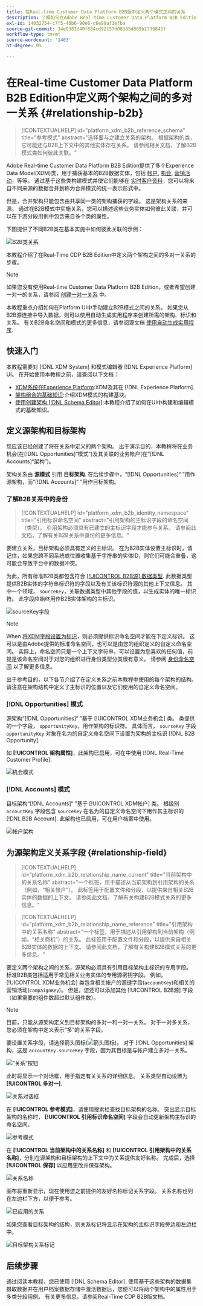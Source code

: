 ```yaml
---
title: 在Real-time Customer Data Platform B2B版中定义两个模式之间的关系
description: 了解如何在Adobe Real-time Customer Data Platform B2B Edition中定义两个架构之间的多对一关系。
exl-id: 14032754-c7f5-46b6-90e6-c6e99af1efba
source-git-commit: 34e0381d40f884cd92157d08385d889b1739845f
workflow-type: tm+mt
source-wordcount: '1403'
ht-degree: 0%

---
```


# 在Real-time Customer Data Platform B2B Edition中定义两个架构之间的多对一关系 {#relationship-b2b}

>[!CONTEXTUALHELP]
>id="platform_xdm_b2b_reference_schema"
>title="参考模式"
>abstract="选择要与之建立关系的架构。 根据架构的类，它可能还与B2B上下文中的其他实体存在关系。 请参阅相关文档，了解B2B模式类如何彼此关联。"

Adobe Real-time Customer Data Platform B2B Edition提供了多个Experience Data Model(XDM)类，用于捕获基本的B2B数据实体，包括 [帐户](../classes/b2b/business-account.md), [机会](../classes/b2b/business-opportunity.md), [营销活动](../classes/b2b/business-campaign.md)，等等。 通过基于这些类构建模式并使它们能够在 [实时客户资料](../../profile/home.md)，您可以将来自不同来源的数据合并到称为合并模式的统一表示形式中。

但是，合并架构只能包含由共享同一类的架构捕获的字段。 这是架构关系的来源。 通过在B2B模式中实施关系，您可以描述这些业务实体如何彼此关联，并可以在下游分段用例中包含来自多个类的属性。

下图提供了不同B2B类在基本实施中如何彼此关联的示例：

![B2B类关系](../images/tutorials/relationship-b2b/classes.png)

本教程介绍了在Real-Time CDP B2B Edition中定义两个架构之间的多对一关系的步骤。

>[!NOTE]
>
>如果您没有使用Real-time Customer Data Platform B2B Edition，或者希望创建一对一的关系，请参阅 [创建一对一关系](./relationship-ui.md) 中。
>
>本教程重点介绍如何在Platform UI中手动建立B2B模式之间的关系。 如果您从B2B源连接中导入数据，则可以使用自动生成实用程序来创建所需的架构、标识和关系。 有关B2B命名空间和模式的更多信息，请参阅源文档 [使用自动生成实用程序](../../sources/connectors/adobe-applications/marketo/marketo-namespaces.md).

## 快速入门

本教程需要对 [!DNL XDM System] 和模式编辑器 [!DNL Experience Platform] UI。 在开始使用本教程之前，请查阅以下文档：

* [XDM系统在Experience Platform](../home.md):XDM及其在 [!DNL Experience Platform].
* [架构组合的基础知识](../schema/composition.md):介绍XDM模式的构建基块。
* [使用创建架构 [!DNL Schema Editor]](create-schema-ui.md):本教程介绍了如何在UI中构建和编辑模式的基础知识。

## 定义源架构和目标架构

您应该已经创建了将在关系中定义的两个架构。 出于演示目的，本教程将在业务机会(在[!DNL Opportunities]“模式”)及其关联的业务帐户(在“[!DNL Accounts]“架构”)。

架构关系由 **源模式** 引用 **目标架构**. 在后续步骤中，“[!DNL Opportunities]“ ”用作源架构，而“[!DNL Accounts]“ ”用作目标架构。

### 了解B2B关系中的身份

>[!CONTEXTUALHELP]
>id="platform_xdm_b2b_identity_namespace"
>title="引用标识命名空间"
>abstract="引用架构的主标识字段的命名空间（类型）。 引用架构必须具有已建立的主标识字段才能参与关系。 请参阅此文档，了解有关B2B关系中身份的更多信息。"

要建立关系，目标架构必须具有定义的主标识。 在为B2B实体设置主标识时，请记住，如果您跨不同系统或位置收集基于字符串的实体ID，则它们可能会重叠，这可能会导致平台中的数据冲突。

为此，所有标准B2B类都包含符合 [[!UICONTROL B2B源] 数据类型](../data-types/b2b-source.md). 此数据类型提供B2B实体的字符串标识符的字段以及有关该标识符源的其他上下文信息。 其中一个领域， `sourceKey`，关联数据类型中其他字段的值，以生成实体的唯一标识符。 此字段应始终用作B2B实体架构的主标识。

![sourceKey字段](../images/tutorials/relationship-b2b/sourcekey.png)

>[!NOTE]
>
>When [将XDM字段设置为标识](../ui/fields/identity.md)，则必须提供标识命名空间才能在下定义标识。 这可以是由Adobe提供的标准命名空间，也可以是由您的组织定义的自定义命名空间。 实际上，命名空间只是一个上下文字符串，可以设置为您喜欢的任何值，前提是该命名空间对于对您的组织进行身份类型分类很有意义。 请参阅 [身份命名空间](../../identity-service/namespaces.md) 以了解更多信息。

出于参考目的，以下各节介绍了在定义关系之前本教程中使用的每个架构的结构。 请注意在架构结构中定义了主标识的位置以及它们使用的自定义命名空间。

### [!DNL Opportunities] 模式

源架构“[!DNL Opportunities]“ ”基于 [!UICONTROL XDM业务机会] 类。 类提供的一个字段， `opportunityKey`，用作架构的标识符。 具体而言， `sourceKey` 字段 `opportunityKey` 对象在名为的自定义命名空间下设置为架构的主标识 [!DNL B2B Opportunity].

如 **[!UICONTROL 架构属性]**，此架构已启用，可在中使用 [!DNL Real-Time Customer Profile].

![机会模式](../images/tutorials/relationship-b2b/opportunities.png)

### [!DNL Accounts] 模式

目标架构“[!DNL Accounts]“ ”基于 [!UICONTROL XDM帐户] 类。 根级别 `accountKey` 字段包含 `sourceKey` 在名为的自定义命名空间下用作其主标识的 [!DNL B2B Account]. 此架构也已启用，可在用户档案中使用。

![帐户架构](../images/tutorials/relationship-b2b/accounts.png)

## 为源架构定义关系字段 {#relationship-field}

>[!CONTEXTUALHELP]
>id="platform_xdm_b2b_relationship_name_current"
>title="当前架构中的关系名称"
>abstract="一个标签，用于描述从当前架构到引用架构的关系（例如，“相关帐户”）。 此标签用于配置文件和分段，以提供来自相关B2B实体的数据的上下文。 请参阅此文档，了解有关构建B2B模式关系的更多信息。"

>[!CONTEXTUALHELP]
>id="platform_xdm_b2b_relationship_name_reference"
>title="引用架构中的关系名称"
>abstract="一个标签，用于描述从引用架构到当前架构（例如，“相关商机”）的关系。 此标签用于配置文件和分段，以提供来自相关B2B实体的数据的上下文。 请参阅此文档，了解有关构建B2B模式关系的更多信息。"

要定义两个架构之间的关系，源架构必须具有引用目标架构主标识的专用字段。 标准B2B类包括适用于常见相关业务实体的专用源密钥字段。 例如， [!UICONTROL XDM业务机会] 类包含相关帐户的源键字段(`accountKey`)和相关的营销活动(`campaignKey`)。 但是，您还可以添加其他 [!UICONTROL B2B源] 字段（如果需要的组件数超过默认组件数）。

>[!NOTE]
>
>目前，只能从源架构定义到目标架构的多对一和一对一关系。 对于一对多关系，您必须在架构中定义表示“多”的关系字段。

要设置关系字段，请选择箭头图标(![箭头图标](../images/tutorials/relationship-b2b/arrow.png))。 对于 [!DNL Opportunities] 架构，这是 `accountKey.sourceKey` 字段，因为其目标是与帐户建立多对一关系。

![“关系”按钮](../images/tutorials/relationship-b2b/relationship-button.png)

此时将显示一个对话框，用于指定有关关系的详细信息。 关系类型自动设置为 **[!UICONTROL 多对一]**.

![关系对话框](../images/tutorials/relationship-b2b/relationship-dialog.png)

在 **[!UICONTROL 参考模式]**，请使用搜索栏查找目标架构的名称。 突出显示目标架构的名称时， **[!UICONTROL 引用标识命名空间]** 字段会自动更新架构主标识的命名空间。

![参考模式](../images/tutorials/relationship-b2b/reference-schema.png)

在 **[!UICONTROL 当前架构中的关系名称]** 和 **[!UICONTROL 引用架构中的关系名称]**，分别在源架构和目标架构的上下文中为关系提供友好名称。 完成后，选择 **[!UICONTROL 保存]** 以应用更改并保存架构。

![关系名称](../images/tutorials/relationship-b2b/relationship-name.png)

画布将重新显示，现在使用您之前提供的友好名称标记关系字段。 关系名称也列在左边栏下方，以便于参考。

![已应用的关系](../images/tutorials/relationship-b2b/relationship-applied.png)

如果您查看目标架构的结构，则关系标记将显示在架构的主标识字段旁边和左边栏中。

![目标架构关系标记](../images/tutorials/relationship-b2b/destination-relationship.png)

## 后续步骤

通过阅读本教程，您已使用 [!DNL Schema Editor]. 使用基于这些架构的数据集摄取数据并在用户档案数据存储中激活数据后，您便可以将两个架构中的属性用于多类分段用例。 有关更多信息，请参阅Real-Time CDP B2B版文档。
